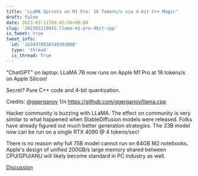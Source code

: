 ```yaml
---
title: 'LLaMA Sprints on M1 Pro: 16 Tokens/s via 4-bit C++ Magic'
draft: false
date: 2023-03-11T09:45:56+00:00
slug: '202303110945-llama-m1-pro-4bit-cpp'
is_tweet: true
tweet_info:
  id: '1634370038349303808'
  type: 'thread'
  is_thread: True
---
```




"ChatGPT" on laptop: LLaMA 7B now runs on Apple M1 Pro  at 16 tokens/s on Apple Silicon! 

Secret? Pure C++ code and 4-bit quantization.

Credits: [@ggerganov](https://x.com/ggerganov) 
1/n
<https://github.com/ggerganov/llama.cpp>

Hacker community is buzzing with LLaMA. The effect on community is very similar to what happened when StableDiffusion models were released. Folks have already figured out much better generation strategies. The 33B model now can be run on a single RTX 4090 @ 4 tokens/sec!

There is no reason why full 75B model cannot run on 64GB M2 notebooks. Apple's design of unified 200GB/s large memory shared between CPU/GPU/ANU will likely become standard in PC industry as well.

[Discussion](https://x.com/sytelus/status/1634370038349303808)
